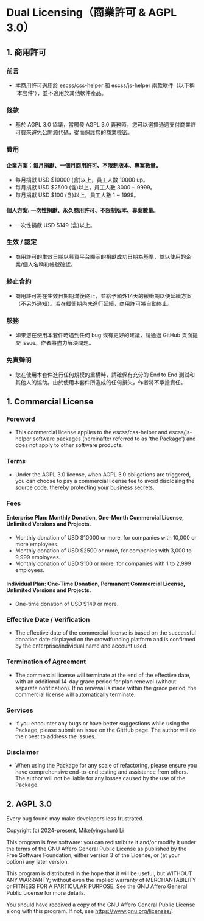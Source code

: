 # Dual Licensing（商業許可 & AGPL 3.0）

## 1. 商用許可

### 前言

- 本商用許可適用於 escss/css-helper 和 escss/js-helper 兩款軟件（以下稱 '本套件'），並不適用於其他軟件產品。

### 條款

- 基於 AGPL 3.0 協議，當觸發 AGPL 3.0 義務時，您可以選擇通過支付商業許可費來避免公開源代碼，從而保護您的商業機密。

### 費用

#### 企業方案：每月捐獻、一個月商用許可、不限制版本、專案數量。

- 每月捐獻 USD $10000 (含)以上，員工人數 10000 up。
- 每月捐獻 USD $2500 (含)以上，員工人數 3000 ~ 9999。
- 每月捐獻 USD $100 (含)以上，員工人數 1 ~ 1999。

#### 個人方案: 一次性捐獻、永久商用許可、不限制版本、專案數量。

- 一次性捐獻 USD $149 (含)以上。

### 生效 / 認定

- 商用許可的生效日期以募資平台顯示的捐獻成功日期為基準，並以使用的企業/個人名稱和帳號確認。

### 終止合約

- 商用許可將在生效日期期滿後終止，並給予額外14天的緩衝期以便延續方案（不另外通知）。若在緩衝期內未進行延續，商用許可將自動終止。

### 服務

- 如果您在使用本套件時遇到任何 bug 或有更好的建議，請通過 GitHub 頁面提交 issue。作者將盡力解決問題。

### 免責聲明

- 您在使用本套件進行任何規模的重構時，請確保有充分的 End to End 測試和其他人的協助。由於使用本套件所造成的任何損失，作者將不承擔責任。

## 1. Commercial License

### Foreword

- This commercial license applies to the escss/css-helper and escss/js-helper software packages (hereinafter referred to as 'the Package') and does not apply to other software products.

### Terms

- Under the AGPL 3.0 license, when AGPL 3.0 obligations are triggered, you can choose to pay a commercial license fee to avoid disclosing the source code, thereby protecting your business secrets.

### Fees

#### Enterprise Plan: Monthly Donation, One-Month Commercial License, Unlimited Versions and Projects.

- Monthly donation of USD $10000 or more, for companies with 10,000 or more employees.
- Monthly donation of USD $2500 or more, for companies with 3,000 to 9,999 employees.
- Monthly donation of USD $100 or more, for companies with 1 to 2,999 employees.

#### Individual Plan: One-Time Donation, Permanent Commercial License, Unlimited Versions and Projects.

- One-time donation of USD $149 or more.

### Effective Date / Verification

- The effective date of the commercial license is based on the successful donation date displayed on the crowdfunding platform and is confirmed by the enterprise/individual name and account used.

### Termination of Agreement

- The commercial license will terminate at the end of the effective date, with an additional 14-day grace period for plan renewal (without separate notification). If no renewal is made within the grace period, the commercial license will automatically terminate.

### Services

- If you encounter any bugs or have better suggestions while using the Package, please submit an issue on the GitHub page. The author will do their best to address the issues.

### Disclaimer

- When using the Package for any scale of refactoring, please ensure you have comprehensive end-to-end testing and assistance from others. The author will not be liable for any losses caused by the use of the Package.

## 2. AGPL 3.0

Every bug found may make developers less frustrated.

Copyright (c) 2024-present, Mike(yingchun) Li

This program is free software: you can redistribute it and/or modify
it under the terms of the GNU Affero General Public License as published by
the Free Software Foundation, either version 3 of the License, or
(at your option) any later version.

This program is distributed in the hope that it will be useful,
but WITHOUT ANY WARRANTY; without even the implied warranty of
MERCHANTABILITY or FITNESS FOR A PARTICULAR PURPOSE. See the
GNU Affero General Public License for more details.

You should have received a copy of the GNU Affero General Public License
along with this program. If not, see <https://www.gnu.org/licenses/>.
